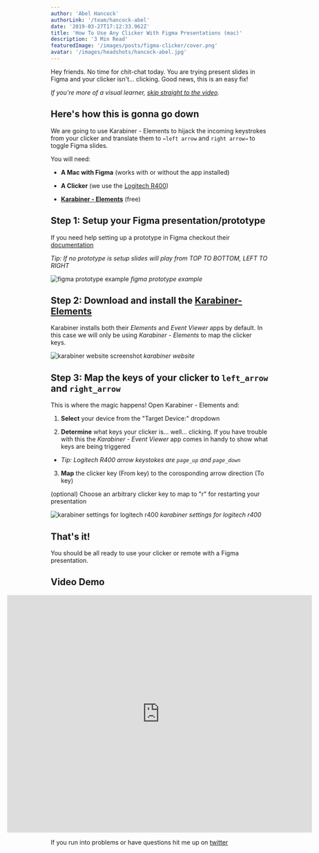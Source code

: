 ```yaml
---
author: 'Abel Hancock'
authorLink: '/team/hancock-abel'
date: '2019-03-27T17:12:33.962Z'
title: 'How To Use Any Clicker With Figma Presentations (mac)'
description: '3 Min Read'
featuredImage: '/images/posts/figma-clicker/cover.png'
avatar: '/images/headshots/hancock-abel.jpg'
---
```


Hey friends. No time for chit-chat today. You are trying present slides in Figma and your clicker isn't... clicking. Good news, this is an easy fix!

_If you're more of a visual learner, [skip straight to the video](#video-demo)._

## Here's how this is gonna go down

We are going to use Karabiner - Elements to hijack the incoming keystrokes from your clicker and translate them to `←left arrow` and `right arrow→` to toggle Figma slides.

You will need:

-   **A Mac with Figma** (works with or without the app installed)

-   **A Clicker** (we use the [Logitech R400](https://www.amazon.com/dp/B002GHBUTK/ref=cm_sw_r_tw_dp_U_x_avbNCb1GHC3EJ))

-   [**Karabiner - Elements**](https://pqrs.org/osx/karabiner/) (free)

## Step 1: Setup your Figma presentation/prototype

If you need help setting up a prototype in Figma checkout their [documentation](https://help.figma.com/category/87-prototyping)

_Tip: If no prototype is setup slides will play from TOP TO BOTTOM, LEFT TO RIGHT_

![figma prototype example](/images/posts/figma-clicker/figma-presentation-prototype.png)
_figma prototype example_

## Step 2: Download and install the [Karabiner-Elements](https://pqrs.org/osx/karabiner/)

Karabiner installs both their _Elements_ and _Event Viewer_ apps by default. In this case we will only be using _Karabiner - Elements_ to map the clicker keys.

![karabiner website screenshot](/images/posts/figma-clicker/download-karabiner-app.png)
_karabiner website_

## Step 3: Map the keys of your clicker to `left_arrow` and `right_arrow`

This is where the magic happens! Open Karabiner - Elements and:

1. **Select** your device from the "Target Device:" dropdown

2. **Determine** what keys your clicker is... well... clicking. If you have trouble with this the _Karabiner - Event Viewer_ app comes in handy to show what keys are being triggered

-   _Tip: Logitech R400 arrow keystokes are `page_up` and `page_down`_

3. **Map** the clicker key (From key) to the corosponding arrow direction (To key)

(optional) Choose an arbitrary clicker key to map to "r" for restarting your presentation

![karabiner settings for logitech r400](/images/posts/figma-clicker/karabiner-settings.png)
_karabiner settings for logitech r400_

## That's it!

You should be all ready to use your clicker or remote with a Figma presentation.

## <a id="video-demo"></a>Video Demo

<div style="width:140%;height:550px;margin-left:-20%;position:relative;"><iframe width="100%" height="100%" src="https://www.youtube.com/embed/ZxW90GjLr7w" frameborder="0" allow="accelerometer; autoplay; encrypted-media; gyroscope; picture-in-picture" allowfullscreen></iframe></div>

If you run into problems or have questions hit me up on [twitter](https://twitter.com/abelfhancock)
